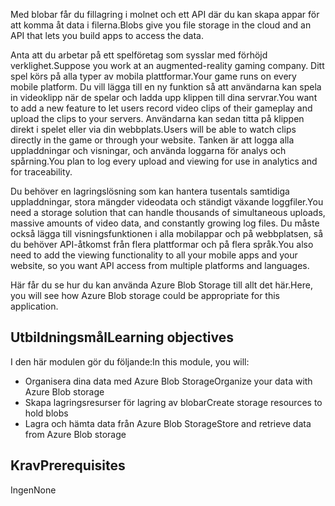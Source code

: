 <span data-ttu-id="effd2-101">Med blobar får du fillagring i molnet och ett API där du kan skapa appar för att komma åt data i filerna.</span><span class="sxs-lookup"><span data-stu-id="effd2-101">Blobs give you file storage in the cloud and an API that lets you build apps to access the data.</span></span>

<span data-ttu-id="effd2-102">Anta att du arbetar på ett spelföretag som sysslar med förhöjd verklighet.</span><span class="sxs-lookup"><span data-stu-id="effd2-102">Suppose you work at an augmented-reality gaming company.</span></span> <span data-ttu-id="effd2-103">Ditt spel körs på alla typer av mobila plattformar.</span><span class="sxs-lookup"><span data-stu-id="effd2-103">Your game runs on every mobile platform.</span></span> <span data-ttu-id="effd2-104">Du vill lägga till en ny funktion så att användarna kan spela in videoklipp när de spelar och ladda upp klippen till dina servrar.</span><span class="sxs-lookup"><span data-stu-id="effd2-104">You want to add a new feature to let users record video clips of their gameplay and upload the clips to your servers.</span></span> <span data-ttu-id="effd2-105">Användarna kan sedan titta på klippen direkt i spelet eller via din webbplats.</span><span class="sxs-lookup"><span data-stu-id="effd2-105">Users will be able to watch clips directly in the game or through your website.</span></span> <span data-ttu-id="effd2-106">Tanken är att logga alla uppladdningar och visningar, och använda loggarna för analys och spårning.</span><span class="sxs-lookup"><span data-stu-id="effd2-106">You plan to log every upload and viewing for use in analytics and for traceability.</span></span>

<span data-ttu-id="effd2-107">Du behöver en lagringslösning som kan hantera tusentals samtidiga uppladdningar, stora mängder videodata och ständigt växande loggfiler.</span><span class="sxs-lookup"><span data-stu-id="effd2-107">You need a storage solution that can handle thousands of simultaneous uploads, massive amounts of video data, and constantly growing log files.</span></span> <span data-ttu-id="effd2-108">Du måste också lägga till visningsfunktionen i alla mobilappar och på webbplatsen, så du behöver API-åtkomst från flera plattformar och på flera språk.</span><span class="sxs-lookup"><span data-stu-id="effd2-108">You also need to add the viewing functionality to all your mobile apps and your website, so you want API access from multiple platforms and languages.</span></span>

<span data-ttu-id="effd2-109">Här får du se hur du kan använda Azure Blob Storage till allt det här.</span><span class="sxs-lookup"><span data-stu-id="effd2-109">Here, you will see how Azure Blob storage could be appropriate for this application.</span></span>

## <a name="learning-objectives"></a><span data-ttu-id="effd2-110">Utbildningsmål</span><span class="sxs-lookup"><span data-stu-id="effd2-110">Learning objectives</span></span>

<span data-ttu-id="effd2-111">I den här modulen gör du följande:</span><span class="sxs-lookup"><span data-stu-id="effd2-111">In this module, you will:</span></span>

- <span data-ttu-id="effd2-112">Organisera dina data med Azure Blob Storage</span><span class="sxs-lookup"><span data-stu-id="effd2-112">Organize your data with Azure Blob storage</span></span>
- <span data-ttu-id="effd2-113">Skapa lagringsresurser för lagring av blobar</span><span class="sxs-lookup"><span data-stu-id="effd2-113">Create storage resources to hold blobs</span></span>
- <span data-ttu-id="effd2-114">Lagra och hämta data från Azure Blob Storage</span><span class="sxs-lookup"><span data-stu-id="effd2-114">Store and retrieve data from Azure Blob storage</span></span>

## <a name="prerequisites"></a><span data-ttu-id="effd2-115">Krav</span><span class="sxs-lookup"><span data-stu-id="effd2-115">Prerequisites</span></span>  

<span data-ttu-id="effd2-116">Ingen</span><span class="sxs-lookup"><span data-stu-id="effd2-116">None</span></span>